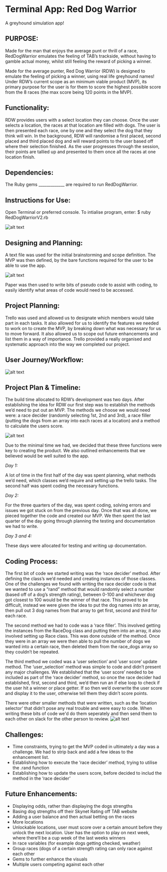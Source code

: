 # Terminal App: Red Dog Warrior
A greyhound simulation app!
## PURPOSE:
Made for the man that enjoys the average punt or thrill of a race, RedDogWarrior emulates the feeling of TAB’s trackside, without having to gamble actual money, whilst still feeling the reward of picking a winner.

Made for the average punter, Red Dog Warrior (RDW) is designed to emulate the feeling of picking a winner, using real life greyhound names! Under RDW’s current scope as an minimum viable product (MVP), its primary purpose for the user is for them to score the highest possible score from the 8 races (the max score being 120 points in the MVP). 

## Functionality:

RDW provides users with a select location they can choose. Once the user selects a location, the races at that location are filled with dogs. The user is then presented each race, one by one and they select the dog that they think will win. 
In the background, RDW will randomise a first placed, second placed and third placed dog and will reward points to the user based off where their selection finished. 
As the user progresses through the session, their points are tallied up and presented to them once all the races at one location finish. 

## Dependencies: 
The Ruby gems _____________ are required to run RedDogWarrior.

## Instructions for Use:
Open Terminal or preferred console. To intialise program, enter:
$ ruby RedDogWarriorV2.rb

![alt text](https://i.imgur.com/BhmexS4.png "User Flow Diagram")

## Designing and Planning:
A text file was used for the initial brainstorming and scope definition. The MVP was then defined, by the bare functions required for the user to be able to use the app. 

![alt text](https://i.imgur.com/612bp5n.png "User Flow Diagram")

Paper was then used to write bits of pseudo code to assist with coding, to easily identify what areas of code would need to be accessed. 

## Project Planning:
Trello was used and allowed us to designate which members would take part in each tasks. It also allowed for us to identify the features we needed to work on to create the MVP, by breaking down what was necessary for us to move forward. It also allowed us to scope out future enhancements and list them in a way of importance. Trello provided a really organised and systematic approach into the way we completed our project. 

## User Journey/Workflow:
![alt text](https://i.imgur.com/3cFG8wr.jpg?1 "User Flow Diagram")

## Project Plan & Timeline:
The build time allocated to RDW’s development was two days. After establishing the idea for RDW our first step was to establish the methods we’d need to put out an MVP. The methods we choose we would need were: a race decider (randomly selecting 1st, 2nd and 3rd), a race filler (putting the dogs from an array into each races at a location) and a method to calculate the users score. 

![alt text](https://i.imgur.com/rCgElxB.png "Slack communication example")

Due to the minimal time we had, we decided that these three functions were key to creating the product. We also outlined enhancements that we believed would be well suited to the app. 

*Day 1:*

A lot of time in the first half of the day was spent planning, what methods we’d need, which classes we’d require and setting up the trello tasks. The second half was spent coding the necessary functions.

*Day 2:*

For the three quarters of the day, was spent coding, solving errors and issues we got stuck on from the previous day. Once that was all done, we pieced together the code and created our MVP. We then spent the last quarter of the day going through planning the testing and documentation we had to write.

*Day 3 and 4:*

These days were allocated for testing and writing up documentation. 

## Coding Process: ##

The first bit of code we started writing was the ‘race decider’ method. After defining the class’s we’d needed and creating instances of those classes. One of the challenges we found with writing the race decider code is that we wanted to use a “rand” method that would randomly select a number (based off of a dog’s strength rating), between 0-100 and whichever dog got closest to 100 would be the winner of that race. This proved to be difficult, instead we were given the idea to put the dog names into an array, then pull out 3 dog names from that array to get first, second and third for each race. 

The second method we had to code was a ‘race filler’. This involved getting the instances from the RaceDog class and putting them into an array, it also involved setting up Race class. This was done outside of the method. 
Once they were in an array we were then able to pull the number of dogs we wanted into a certain race, then deleted them from the race_dogs array so they couldn’t be repeated. 

The third method we coded was a ‘user selection’ and ‘user score’ update method. The ‘user_selection’ method was simple to code and didn’t present any major challenges.
We established that the ‘user score’ needed to be included as part of the ‘race decider’ method, so once the race decider had established, first, second and third, we’d then run an if else loop to check if the user hit a winner or place getter. If so then we’d overwrite the user score and display it to the user, otherwise tell them they didn’t score points.

There were other smaller methods that were written, such as the ‘location selector’ that didn’t pose any real trouble and were easy to code. 
When writing these bits of code we'd do them seperately and then send them to each other on slack for the other person to review.
![alt text](https://i.imgur.com/rCgElxB.png "Slack communication example")


## Challenges: ##
* Time constraints, trying to get the MVP coded in ultimately a day was a challenge. We had to strip back and add a few ideas to the enhancement list. 
* Establishing how to execute the ‘race decider’ method, trying to utilise the .rand function
* Establishing how to update the users score, before decided to includ the method in the ‘race decider’

## Future Enhancements: ##
* Displaying odds, rather than displaying the dogs strengths
* Basing dog strengths off their Skynet Rating off TAB website
* Adding a user balance and then actual betting on the races
* More locations
* Unlockable locations, user must score over a certain amount before they unlock the next location.
User has the option to play on next week, where there’ll be a cup week of the last weeks winners
* In race variables (for example dogs getting checked, weather)
* Group races (dogs of a certain strength rating can only race against each other
* Gems to further enhance the visuals
* Multiple users competing against each other 


